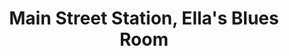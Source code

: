 ---
title: "Main Street Station, Ella's Blues Room"
url: /grand-junction/main-street-station-ellas-blues-room/
shop: shop
---